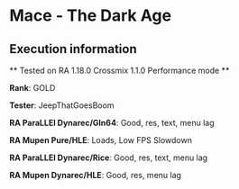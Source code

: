 # Mace - The Dark Age 

## Execution information


** Tested on RA 1.18.0 Crossmix 1.1.0 Performance mode **


**Rank**: GOLD


**Tester**: JeepThatGoesBoom



**RA ParaLLEl Dynarec/Gln64**: Good, res, text, menu lag


**RA Mupen Pure/HLE**: Loads, Low FPS Slowdown


**RA ParaLLEl Dynarec/Rice**: Good, res, text, menu lag


**RA Mupen Dynarec/HLE**: Good, res, menu lag
